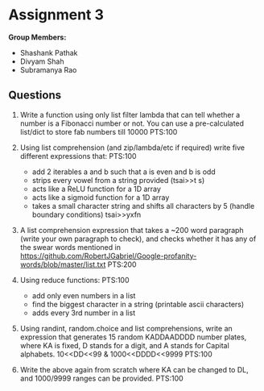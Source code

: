 # Assignment 3

**Group Members:**
* Shashank Pathak
* Divyam Shah
* Subramanya Rao

## Questions
1. Write a function using only list filter lambda that can tell whether a number is a Fibonacci number or not. You can use a pre-calculated list/dict to store fab numbers till 10000 PTS:100

2. Using list comprehension (and zip/lambda/etc if required) write five different expressions that: PTS:100
    - add 2 iterables a and b such that a is even and b is odd
    - strips every vowel from a string provided (tsai>>t s)
    - acts like a ReLU function for a 1D array
    - acts like a sigmoid function for a 1D array
    - takes a small character string and shifts all characters by 5 (handle boundary conditions) tsai>>yxfn
    
3. A list comprehension expression that takes a ~200 word paragraph (write your own paragraph to check), and checks whether it has any of the swear words mentioned in https://github.com/RobertJGabriel/Google-profanity-words/blob/master/list.txt PTS:200

4. Using reduce functions: PTS:100
    - add only even numbers in a list
    - find the biggest character in a string (printable ascii characters)
    - adds every 3rd number in a list
    
5. Using randint, random.choice and list comprehensions, write an expression that generates 15 random KADDAADDDD number plates, where KA is fixed, D stands for a digit, and A stands for Capital alphabets. 10<<DD<<99 & 1000<<DDDD<<9999 PTS:100

6. Write the above again from scratch where KA can be changed to DL, and 1000/9999 ranges can be provided.  PTS:100
